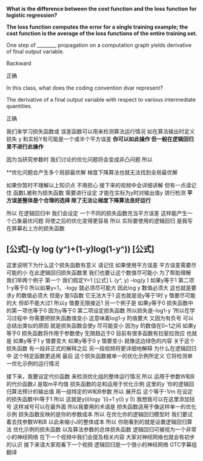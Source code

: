 **What is the difference between the cost function and the loss function for logistic regression?**


**The loss function computes the error for a single training example; the cost function is the average of the loss functions of the entire training set.**

One step of ________ propagation on a computation graph yields derivative of final output variable.


Backward

正确 

In this class, what does the coding convention dvar represent?

The derivative of a final output variable with respect to various intermediate quantities.

正确 

我们来学习损失函数或 误差函数可以用来检测算法运行情况 如在算法输出时定义损失 y ̂和实标Y有可能是一个或半个平方误差 **你可以如此操作 但一般在逻辑回归里不进行此操作**
 

因为当研究参数时 我们讨论的优化问题将会变成非凸问题 所以 

**优化问题会产生多个局部最优解 梯度下降算法也就无法找到全局最优解 

如果你暂时不理解以上知识点 不用担心 接下来的视频中会详细讲解 
但有一点请记住 函数L被称为损失函数 需要进行设定 才能在实标为y时对输出值y ̂进行检测 
**平方误差整体是个合理的选择 除了无法让梯度下降算法良好运行**

所以 在逻辑回归中 我们会设定 一个不同的损失函数充当平方误差 
这样能产生一个凸象最优问题 将使之后的优化变得更容易 所以 实际要使用的逻辑回归 是我写在屏幕右上方的损失函数 

## [公式]-(y log (y^)+(1-y)log(1-y^)) [公式] 

这里说明下为什么这个损失函数有意义 请记住 
如果使用平方误差 平方误差需要尽可能的小 在此逻辑回归损失函数里 我们也要让这个数值尽可能小 为了帮助理解 我们举两个例子 第一个 我们假定Y=1 [公式] L (y^, y) -log(y ̂) 如果y等于1 第二项1-y等于0 
所以如果y=1，-logy ̂就必须尽可能大 因此log y ̂数值必须大 这也就是要求y ̂的数值必须大 但是y ̂是S函数 它无法大于1 这也就是说y等于1时 y ̂值要尽可能的大 但却不能大过1 所以y ̂值要无限接近1 另一个例子是 
如果y等于0 损失函数中的第一项也等于0 因为y等于0 第二项设定损失函数 所以损失是-log1-y ̂ 所以在学习过程中 你需要把损失函数值变小 这意味着log1-y ̂的值要大 又因为有负号 可以总结出类似的原因 
就是损失函数会使y ̂尽可能变小 因为y ̂的数值在0~1之间 如果y等于0 损失函数将作用于参数使y ̂无限趋近于0 目前有很多函数有拉斐拉效应 也就是 如果y等于1 y ̂值要变大 如果y等于0 y ̂值要变小 就像这边绿色的内容 
关于这个损失函数 有一段非正式的解释之后 另一段视频将更详细地解释 为什么在逻辑回归中 这个特定函数更适用 最后 这个损失函数被单一的优化示例所定义 它将检测单一优化示例的运行情况 

接下来，我要设定代价函数 
来检测优化组的整体运行情况 所以 运用于参数W和B的代价函数J 是取m平均值 损失函数的总和运用于优化示例 这里的y ̂ 你的逻辑回归算法预计的输出值 用一组特定的W和B参数 所以 展开后 
这个等于-1/m 在设定的损失函数中i等于1 所以 这就是y(i)logy ̂ (i)+1 y(i) y ̂(i) 我想我可以在这里添加括号 这样减号可以在最外面 所以我要用的术语是 损失函数适用于像这样单一的优化示例 
损失函数反映的是你的参数成本 所以 在优化你的逻辑回归模型时 我们要试着去找参数W和B 以此来缩小J的整体成本 所以 你刚看到的就是设置逻辑回归算法 优化示例的损失函数 以及算法参数的总体损失函数 
逻辑回归可被视为一个非常小的神经网络 在下一个视频中我们会提及相关内容 大家对神经网络也就会有初步的认识 接下来请大家观看下一个视频 逻辑回归是一个很小的神经网络 GTC字幕组翻译
